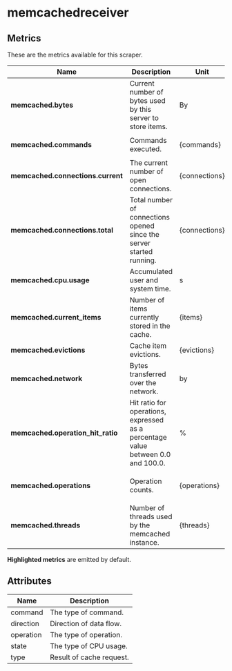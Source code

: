 [comment]: <> (Code generated by mdatagen. DO NOT EDIT.)

# memcachedreceiver

## Metrics

These are the metrics available for this scraper.

| Name | Description | Unit | Type | Attributes |
| ---- | ----------- | ---- | ---- | ---------- |
| **memcached.bytes** | Current number of bytes used by this server to store items. | By | Gauge(Int) | <ul> </ul> |
| **memcached.commands** | Commands executed. | {commands} | Sum(Int) | <ul> <li>command</li> </ul> |
| **memcached.connections.current** | The current number of open connections. | {connections} | Sum(Int) | <ul> </ul> |
| **memcached.connections.total** | Total number of connections opened since the server started running. | {connections} | Sum(Int) | <ul> </ul> |
| **memcached.cpu.usage** | Accumulated user and system time. | s | Sum(Double) | <ul> <li>state</li> </ul> |
| **memcached.current_items** | Number of items currently stored in the cache. | {items} | Sum(Int) | <ul> </ul> |
| **memcached.evictions** | Cache item evictions. | {evictions} | Sum(Int) | <ul> </ul> |
| **memcached.network** | Bytes transferred over the network. | by | Sum(Int) | <ul> <li>direction</li> </ul> |
| **memcached.operation_hit_ratio** | Hit ratio for operations, expressed as a percentage value between 0.0 and 100.0. | % | Gauge(Double) | <ul> <li>operation</li> </ul> |
| **memcached.operations** | Operation counts. | {operations} | Sum(Int) | <ul> <li>type</li> <li>operation</li> </ul> |
| **memcached.threads** | Number of threads used by the memcached instance. | {threads} | Sum(Int) | <ul> </ul> |

**Highlighted metrics** are emitted by default.

## Attributes

| Name | Description |
| ---- | ----------- |
| command | The type of command. |
| direction | Direction of data flow. |
| operation | The type of operation. |
| state | The type of CPU usage. |
| type | Result of cache request. |
